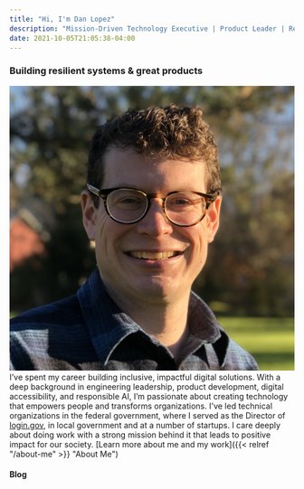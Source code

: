 ```yaml
---
title: "Hi, I'm Dan Lopez"
description: "Mission-Driven Technology Executive | Product Leader | Responsible AI"
date: 2021-10-05T21:05:38-04:00
---
```

### Building resilient systems & great products

<img src="/img/dan.jpeg" class="headshot" />I’ve spent my career building inclusive, impactful digital solutions. With a deep background in engineering leadership, product development, digital accessibility, and responsible AI, I’m passionate about creating technology that empowers people and transforms organizations. I've led technical organizations in the federal government, where I served as the Director of [login.gov](https://login.gov/), in local government and at a number of startups. I care deeply about doing work with a strong mission behind it that leads to positive impact for our society. [Learn more about me and my work]({{< relref "/about-me" >}} "About Me")

#### Blog

